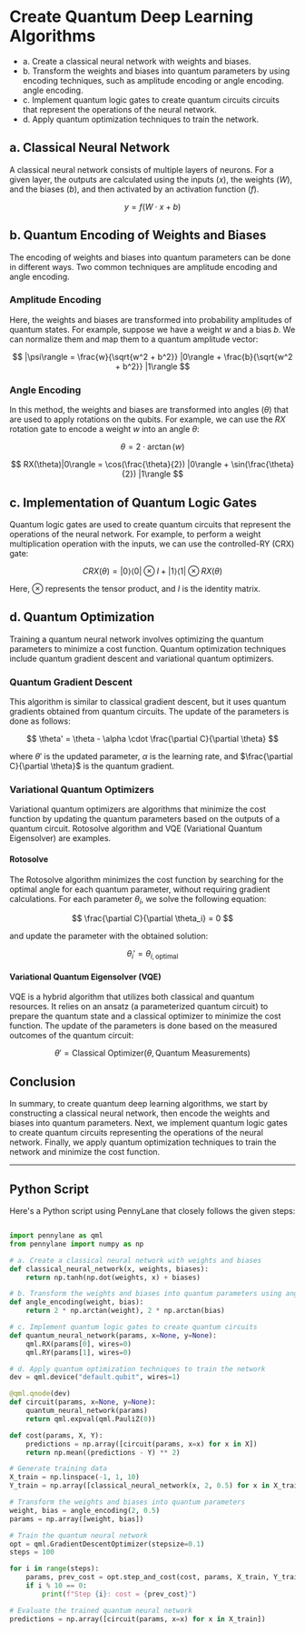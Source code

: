 
# Create Quantum Deep Learning Algorithms 

- a. Create a classical neural network with weights and biases.
- b. Transform the weights and biases into quantum parameters by 
using encoding techniques, such as amplitude encoding or angle encoding. 
angle encoding.
- c. Implement quantum logic gates to create quantum circuits 
circuits that represent the operations of the neural network.
- d. Apply quantum optimization techniques to train the 
network.


## a. Classical Neural Network

A classical neural network consists of multiple layers of neurons. For a given layer, the outputs are calculated using the inputs ($x$), the weights ($W$), and the biases ($b$), and then activated by an activation function ($f$).

$$
y = f(W \cdot x + b)
$$

## b. Quantum Encoding of Weights and Biases

The encoding of weights and biases into quantum parameters can be done in different ways. Two common techniques are amplitude encoding and angle encoding.

### Amplitude Encoding

Here, the weights and biases are transformed into probability amplitudes of quantum states. For example, suppose we have a weight $w$ and a bias $b$. We can normalize them and map them to a quantum amplitude vector:

$$
|\psi\rangle = \frac{w}{\sqrt{w^2 + b^2}} |0\rangle + \frac{b}{\sqrt{w^2 + b^2}} |1\rangle
$$

### Angle Encoding

In this method, the weights and biases are transformed into angles ($\theta$) that are used to apply rotations on the qubits. For example, we can use the $RX$ rotation gate to encode a weight $w$ into an angle $\theta$:

$$
\theta = 2 \cdot \arctan(w)
$$

$$
RX(\theta)|0\rangle = \cos(\frac{\theta}{2}) |0\rangle + \sin(\frac{\theta}{2}) |1\rangle
$$

## c. Implementation of Quantum Logic Gates

Quantum logic gates are used to create quantum circuits that represent the operations of the neural network. For example, to perform a weight multiplication operation with the inputs, we can use the controlled-RY (CRX) gate:

$$
CRX(\theta) = |0\rangle \langle 0| \otimes I + |1\rangle \langle 1| \otimes RX(\theta)
$$

Here, $\otimes$ represents the tensor product, and $I$ is the identity matrix.

## d. Quantum Optimization

Training a quantum neural network involves optimizing the quantum parameters to minimize a cost function. Quantum optimization techniques include quantum gradient descent and variational quantum optimizers.

### Quantum Gradient Descent

This algorithm is similar to classical gradient descent, but it uses quantum gradients obtained from quantum circuits. The update of the parameters is done as follows:

$$
\theta' = \theta - \alpha \cdot \frac{\partial C}{\partial \theta}
$$

where $\theta'$ is the updated parameter, $\alpha$ is the learning rate, and $\frac{\partial C}{\partial \theta}$ is the quantum gradient.

### Variational Quantum Optimizers

Variational quantum optimizers are algorithms that minimize the cost function by updating the quantum parameters based on the outputs of a quantum circuit. Rotosolve algorithm and VQE (Variational Quantum Eigensolver) are examples.

#### Rotosolve

The Rotosolve algorithm minimizes the cost function by searching for the optimal angle for each quantum parameter, without requiring gradient calculations. For each parameter $\theta_i$, we solve the following equation:

$$
\frac{\partial C}{\partial \theta_i} = 0
$$

and update the parameter with the obtained solution:

$$
\theta_i' = \theta_{i,\text{optimal}}
$$

#### Variational Quantum Eigensolver (VQE)

VQE is a hybrid algorithm that utilizes both classical and quantum resources. It relies on an ansatz (a parameterized quantum circuit) to prepare the quantum state and a classical optimizer to minimize the cost function. The update of the parameters is done based on the measured outcomes of the quantum circuit:

$$
\theta' = \text{Classical\ {Optimizer}}(\theta, \text{Quantum\ {Measurements}})
$$

## Conclusion

In summary, to create quantum deep learning algorithms, we start by constructing a classical neural network, then encode the weights and biases into quantum parameters. Next, we implement quantum logic gates to create quantum circuits representing the operations of the neural network. Finally, we apply quantum optimization techniques to train the network and minimize the cost function.

---

## Python Script

Here's a Python script using PennyLane that closely follows the given steps:

```python

import pennylane as qml
from pennylane import numpy as np

# a. Create a classical neural network with weights and biases
def classical_neural_network(x, weights, biases):
    return np.tanh(np.dot(weights, x) + biases)

# b. Transform the weights and biases into quantum parameters using angle encoding
def angle_encoding(weight, bias):
    return 2 * np.arctan(weight), 2 * np.arctan(bias)

# c. Implement quantum logic gates to create quantum circuits
def quantum_neural_network(params, x=None, y=None):
    qml.RX(params[0], wires=0)
    qml.RY(params[1], wires=0)

# d. Apply quantum optimization techniques to train the network
dev = qml.device("default.qubit", wires=1)

@qml.qnode(dev)
def circuit(params, x=None, y=None):
    quantum_neural_network(params)
    return qml.expval(qml.PauliZ(0))

def cost(params, X, Y):
    predictions = np.array([circuit(params, x=x) for x in X])
    return np.mean((predictions - Y) ** 2)

# Generate training data
X_train = np.linspace(-1, 1, 10)
Y_train = np.array([classical_neural_network(x, 2, 0.5) for x in X_train])

# Transform the weights and biases into quantum parameters
weight, bias = angle_encoding(2, 0.5)
params = np.array([weight, bias])

# Train the quantum neural network
opt = qml.GradientDescentOptimizer(stepsize=0.1)
steps = 100

for i in range(steps):
    params, prev_cost = opt.step_and_cost(cost, params, X_train, Y_train)
    if i % 10 == 0:
        print(f"Step {i}: cost = {prev_cost}")

# Evaluate the trained quantum neural network
predictions = np.array([circuit(params, x=x) for x in X_train])

```


